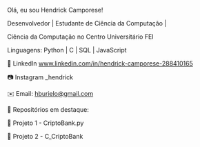 Olá, eu sou Hendrick Camporese!

 Desenvolvedor |  Estudante de Ciência da Computação |  



Ciência da Computação no Centro Universitário FEI


Linguagens: Python | C | SQL | JavaScript



🔗 LinkedIn www.linkedin.com/in/hendrick-camporese-288410165

📷 Instagram _hendrick

✉️ Email: hburielo@gmail.com

📌 Repositórios em destaque:

🔹 Projeto 1 - CriptoBank.py

🔹 Projeto 2 - C_CriptoBank
